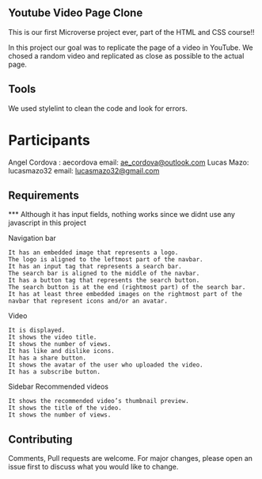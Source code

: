 ## Youtube Video Page Clone

This is our first Microverse project ever, part of the HTML and CSS course!!

In this project our goal was to replicate the page of a video in YouTube. We chosed a random video and replicated as close as possible to the actual page.

## Tools

We used stylelint to clean the code and look for errors.

# Participants

Angel Cordova : aecordova 
email: ae_cordova@outlook.com
Lucas Mazo: lucasmazo32
email: lucasmazo32@gmail.com


## Requirements

*** Although it has input fields, nothing works since we didnt use any javascript in this project

Navigation bar

    It has an embedded image that represents a logo.
    The logo is aligned to the leftmost part of the navbar.
    It has an input tag that represents a search bar.
    The search bar is aligned to the middle of the navbar.
    It has a button tag that represents the search button.
    The search button is at the end (rightmost part) of the search bar.
    It has at least three embedded images on the rightmost part of the navbar that represent icons and/or an avatar.

Video

    It is displayed.
    It shows the video title.
    It shows the number of views.
    It has like and dislike icons.
    It has a share button.
    It shows the avatar of the user who uploaded the video.
    It has a subscribe button.

Sidebar Recommended videos

    It shows the recommended video’s thumbnail preview.
    It shows the title of the video.
    It shows the number of views.


## Contributing
Comments, Pull requests are welcome. For major changes, please open an issue first to discuss what you would like to change.